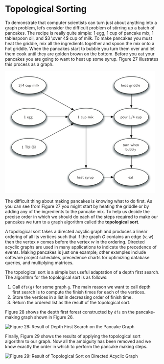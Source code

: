 Topological Sorting
===================

To demonstrate that computer scientists can turn just about anything
into a graph problem, let’s consider the difficult problem of stirring
up a batch of pancakes. The recipe is really quite simple: 1 egg, 1 cup
of pancake mix, 1 tablespoon oil, and $3 \over 4$ cup of milk. To make
pancakes you must heat the griddle, mix all the ingredients together and
spoon the mix onto a hot griddle. When the pancakes start to bubble you
turn them over and let them cook until they are golden brown on the
bottom. Before you eat your pancakes you are going to want to heat up
some syrup. Figure 27 illustrates this process as
a graph.

![Figure 27: The Steps for Making Pancakes](Figures/pancakes.png)

The difficult thing about making pancakes is knowing what to do first.
As you can see from Figure 27 you might start by
heating the griddle or by adding any of the ingredients to the pancake
mix. To help us decide the precise order in which we should do each of
the steps required to make our pancakes we turn to a graph algorithm
called the **topological sort**.

A topological sort takes a directed acyclic graph and produces a linear
ordering of all its vertices such that if the graph $G$ contains an edge
$(v,w)$ then the vertex $v$ comes before the vertex $w$ in the ordering.
Directed acyclic graphs are used in many applications to indicate the
precedence of events. Making pancakes is just one example; other
examples include software project schedules, precedence charts for
optimizing database queries, and multiplying matrices.

The topological sort is a simple but useful adaptation of a depth first
search. The algorithm for the topological sort is as follows:

1.  Call `dfs(g)` for some graph `g`. The main reason we want to call
    depth first search is to compute the finish times for each of
    the vertices.
2.  Store the vertices in a list in decreasing order of finish time.
3.  Return the ordered list as the result of the topological sort.

Figure 28 shows the depth first forest
constructed by `dfs` on the pancake-making graph shown in
Figure 26.

![Figure 28: Result of Depth First Search on the Pancake
Graph](Figures/pancakesDFS.png)

Finally, Figure 29 shows the results of applying
the topological sort algorithm to our graph. Now all the ambiguity has
been removed and we know exactly the order in which to perform the
pancake making steps.

![Figure 29: Result of Topological Sort on Directed Acyclic
Graph](Figures/pancakesTS.png)
